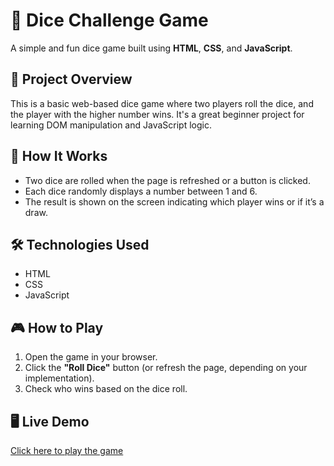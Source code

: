 # 🎲 Dice Challenge Game

A simple and fun dice game built using **HTML**, **CSS**, and **JavaScript**.

## 📌 Project Overview

This is a basic web-based dice game where two players roll the dice, and the player with the higher number wins. It's a great beginner project for learning DOM manipulation and JavaScript logic.

## 🚀 How It Works

- Two dice are rolled when the page is refreshed or a button is clicked.
- Each dice randomly displays a number between 1 and 6.
- The result is shown on the screen indicating which player wins or if it’s a draw.

## 🛠️ Technologies Used

- HTML
- CSS
- JavaScript

## 🎮 How to Play

1. Open the game in your browser.
2. Click the **"Roll Dice"** button (or refresh the page, depending on your implementation).
3. Check who wins based on the dice roll.

## 🖥️ Live Demo

[Click here to play the game](https://yuvanganesh.github.io/Dice-Challenge/)  


